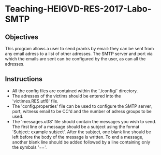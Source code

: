# Teaching-HEIGVD-RES-2017-Labo-SMTP

## Objectives
This program allows a user to send pranks by email: they can be sent from any email adress to a list of other adresses. The SMTP server and port via which the emails are sent can be configured by the user, as can all the adresses.

## Instructions

* All the config files are contained within the './config/' directory. 
* The adresses of the victims should be entered into the 'victimes.RES.utf8' file.
* The 'config.properties' file can be used to configure the SMTP server, port, witness email to be CC'd and the number of adress groups to be used.
* The 'messages.utf8' file should contain the messages you wish to send. The first line of a message should be a subject using the format 'Subject: example subject'. After the subject, one blank line should be left before the body of the message is written. To end a message, another blank line should be added followed by a line containing only the symbols '=='.

      







